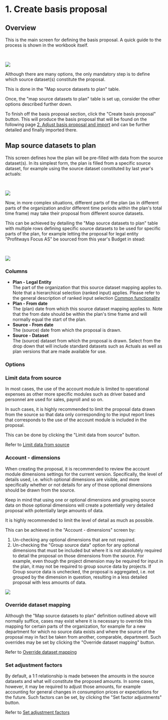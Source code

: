 # 1. Create basis proposal
## Overview

This is the main screen for defining the basis proposal. A quick guide to the process is shown in the workbook itself.

<br/>

![](https://profitbasedocs.blob.core.windows.net/plannerimages/account-plan-proposal-create-basis.JPG)

Although there are many options, the only mandatory step is to define which source dataset(s) constitute the proposal. 

This is done in the "Map source datasets to plan" table.

Once, the "map source datasets to plan" table is set up, consider the other options described further down.

To finish off the basis proposal section, click the "Create basis proposal" button. This will produce the basis proposal that will be found on the following page [2. Adjust basis proposal and import](adjust-basis-proposal-and-import.md) and can be further detailed and finally imported there.

## Map source datasets to plan

This screen defines how the plan will be pre-filled with data from the source dataset(s). In its simplest form, the plan is filled from a specific source dataset, for example using the source dataset constituted by last year's actuals:

<br/>

![](https://profitbasedocs.blob.core.windows.net/plannerimages/map-source-datasets-to-plan.JPG)


Now, in more complex situations, different parts of the plan (as in different parts of the organization and/or different time periods within the plan's total time frame) may take their proposal from different source datasets.

This can be achieved by detailing the "Map source datasets to plan" table with multiple rows defining specific source datasets to be used for specific parts of the plan, for example letting the proposal for legal entity "Profitways Focus AS" be sourced from this year's Budget in stead: 

<br/>

![](https://profitbasedocs.blob.core.windows.net/plannerimages/map-source-datasets-to-plan2.JPG)


### Columns

- **Plan - Legal Entity**<br/>
The part of the organization that this source dataset mapping applies to. Note that a hierarchical selection (ranked input) applies. Please refer to the general description of ranked input selection [Common functionality](../../../getting-started/common-functionality.md) 
- **Plan - From date**<br/>
The (plan) date from which this source dataset mapping applies to. Note that the from date should be within the plan's time frame and will normally equal the start of the plan.
- **Source - From date**<br/>
The (source) date from which the proposal is drawn.
- **Source - Dataset**<br/>
The (source) dataset from which the proposal is drawn. Select from the drop down that will include standard datasets such as Actuals as well as plan versions that are made available for use. 

### Options

### Limit data from source

In most cases, the use of the account module is limited to operational expenses as other more specific modules such as driver based and personnel are used for sales, payroll and so on. 

In such cases, it is highly recommended to limit the proposal data drawn from the source so that data only corresponding to the input report lines that corresponds to the use of the account module is included in the proposal. 

This can be done by clicking the "Limit data from source" button.

Refer to [Limit data from source](limit-data-from-source.md)

### Account - dimensions

When creating the proposal, it is recommended to review the account module dimensions settings for the current version. Specifically, the level of details used, i.e. which optional dimensions are visible, and more specifically whether or not details for any of those optional dimensions should be drawn from the source. 

Keep in mind that using one or optional dimensions and grouping source data on those optional dimensions will create a potentially very detailed proposal with potentially large amounts of data. 

It is highly recommended to limit the level of detail as much as possible.

This can be achieved in the "Account - dimensions" screen by:

1. Un-checking any optional dimensions that are not required.
2. Un-checking the "Group source data" option for any optional dimensions that must be included but where it is not absolutely required to detail the proposal on those dimensions from the source. For example, even though the project dimension may be required for input in the plan, it may not be required to group source data by projects. If Group source data is unchecked, the proposal is aggregated, i.e. not grouped by the dimension in question, resulting in a less detailed proposal with less amounts of data.

![](https://profitbasedocs.blob.core.windows.net/plannerimages/account-dimensions.JPG)

### Override dataset mapping

Although the "Map source datasets to plan" definition outlined above will normally suffice, cases may exist where it is necessary to override this mapping for certain parts of the organization, for example for a new department for which no source data exists and where the source of the proposal may in fact be taken from another, comparable, department. Such overrides may be set by clicking the "Override dataset mapping" button.

Refer to [Override dataset mapping](override-dataset-selection.md)

### Set adjustment factors

By default, a 1:1 relationship is made between the amounts in the source datasets and what will constitute the proposed amounts. In some cases, however, it may be required to adjust those amounts, for example accounting for general changes in consumption prices or expectations for the future. Such factors can be set, by clicking the "Set factor adjustments" button.

Refer to [Set adjustment factors](set-factor-adjustment.md)

